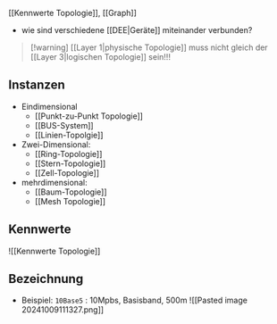 [[Kennwerte Topologie]], [[Graph]]

- wie sind verschiedene [[DEE|Geräte]] miteinander verbunden?

> [!warning] [[Layer 1|physische Topologie]] muss nicht gleich der [[Layer 3|logischen Topologie]] sein!!!

## Instanzen
- Eindimensional
	- [[Punkt-zu-Punkt Topologie]]
	- [[BUS-System]]
	- [[Linien-Topolgie]]
- Zwei-Dimensional:
	- [[Ring-Topologie]]
	- [[Stern-Topologie]]
	- [[Zell-Topologie]]
- mehrdimensional:
	- [[Baum-Topologie]]
	- [[Mesh Topologie]]

## Kennwerte
![[Kennwerte Topologie]]
## Bezeichnung
- Beispiel: `10Base5` : 10Mpbs, Basisband, 500m
![[Pasted image 20241009111327.png]]